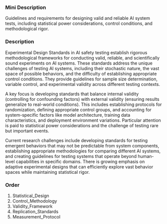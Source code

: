 ### Mini Description

Guidelines and requirements for designing valid and reliable AI system tests, including statistical power considerations, control conditions, and methodological rigor.

### Description

Experimental Design Standards in AI safety testing establish rigorous methodological frameworks for conducting valid, reliable, and scientifically sound experiments on AI systems. These standards address the unique challenges of testing AI systems, including their stochastic nature, the vast space of possible behaviors, and the difficulty of establishing appropriate control conditions. They provide guidelines for sample size determination, variable control, and experimental validity across different testing contexts.

A key focus is developing standards that balance internal validity (controlling for confounding factors) with external validity (ensuring results generalize to real-world conditions). This includes establishing protocols for randomization, defining appropriate control groups, and accounting for system-specific factors like model architecture, training data characteristics, and deployment environment variations. Particular attention is paid to statistical power considerations and the challenge of testing rare but important events.

Current research challenges include developing standards for testing emergent behaviors that may not be predictable from system components, establishing appropriate methodologies for comparing different AI systems, and creating guidelines for testing systems that operate beyond human-level capabilities in specific domains. There is growing emphasis on adaptive experimental designs that can efficiently explore vast behavior spaces while maintaining statistical rigor.

### Order

1. Statistical_Design
2. Control_Methodology
3. Validity_Framework
4. Replication_Standards
5. Measurement_Protocol
